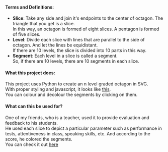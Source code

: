 #### Terms and Definitions:
- **Slice**: Take any side and join it's endpoints to the center of octagon. The triangle that you get is a slice.  
In this way, an octagon is formed of eight slices. A pentagon is formed of five slices.
- **Level**: Divide each slice with lines that are parallel to the side of octagon. And let the lines be equidistant.  
If there are 10 levels, the slice is divided into 10 parts in this way.
- **Segment**: Each level in a slice is called a segment.  
So, if there are 10 levels, there are 10 segments in each slice.

#### What this project does:
This project uses Python to create an n level graded octagon in SVG.  
With proper styling and javascript, it looks like [this][1].  
You can colour and decolour the segments by clicking on them.  

#### What can this be used for?
One of my friends, who is a teacher, used it to provide evaluation and feedback to his students.  
He used each slice to depict a particular parameter such as performance in tests, attentiveness in class, speaking skills, etc.
And according to the score, he colored the segments.  
You can check it out [here][2]

[1]: https://jsfiddle.net/masquerade817/ok6wt54v/
[2]: ./octagon_working_example/
